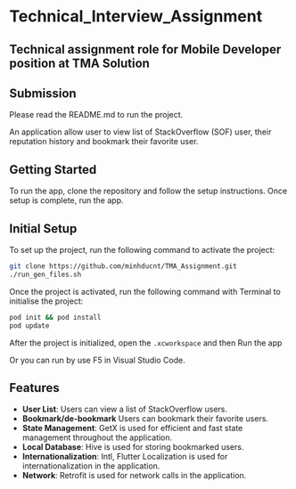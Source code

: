 # Technical_Interview_Assignment

## Technical assignment role for Mobile Developer position at TMA Solution

## Submission

Please read the README.md to run the project.

An application allow user to view list of StackOverflow (SOF) user, their reputation history and bookmark their favorite user.

## Getting Started

To run the app, clone the repository and follow the setup instructions. Once setup is complete, run the app.

## Initial Setup

To set up the project, run the following command to activate the project:

```bash
git clone https://github.com/minhducnt/TMA_Assignment.git
./run_gen_files.sh
```

Once the project is activated, run the following command with Terminal to initialise the project:

```bash
pod init && pod install
pod update
```

After the project is initialized, open the `.xcworkspace` and then Run the app

Or you can run by use F5 in Visual Studio Code.

## Features

- **User List**: Users can view a list of StackOverflow users.
- **Bookmark/de-bookmark** Users can bookmark their favorite users.
- **State Management**: GetX is used for efficient and fast state management throughout the application.
- **Local Database**: Hive is used for storing bookmarked users.
- **Internationalization**: Intl, Flutter Localization is used for internationalization in the application.
- **Network**: Retrofit is used for network calls in the application.
